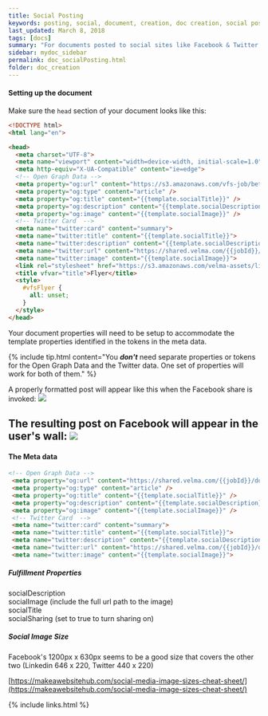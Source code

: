 ```yaml
---
title: Social Posting
keywords: posting, social, document, creation, doc creation, social posting
last_updated: March 8, 2018
tags: [docs]
summary: "For documents posted to social sites like Facebook & Twitter, specific meta data needs to be included"
sidebar: mydoc_sidebar
permalink: doc_socialPosting.html
folder: doc_creation
---
```


#### Setting up the document
Make sure the ```head``` section of your document looks like this:
```html
<!DOCTYPE html>
<html lang="en">

<head>
  <meta charset="UTF-8">
  <meta name="viewport" content="width=device-width, initial-scale=1.0">
  <meta http-equiv="X-UA-Compatible" content="ie=edge">
  <!-- Open Graph Data -->
  <meta property="og:url" content="https://s3.amazonaws.com/vfs-job/beta/{{jobId}}/document" />
  <meta property="og:type" content="article" />
  <meta property="og:title" content="{{template.socialTitle}}" />
  <meta property="og:description" content="{{template.socialDescription}}" />
  <meta property="og:image" content="{{template.socialImage}}" />
  <!-- Twitter Card  -->
  <meta name="twitter:card" content="summary">
  <meta name="twitter:title" content="{{template.socialTitle}}">
  <meta name="twitter:description" content="{{template.socialDescription}}">
  <meta name="twitter:url" content="https://shared.velma.com/{{jobId}}/document">
  <meta name="twitter:image" content="{{template.socialImage}}">
  <link rel="stylesheet" href="https://s3.amazonaws.com/velma-assets/library/_templates/print/_common/unstyle.css">
  <title vfvar="title">Flyer</title>
  <style>
    #vfsFlyer {
      all: unset;
    }
  </style>
</head>
```
Your document properties will need to be setup to accommodate the template properties identified in the tokens in the meta data.  

{% include tip.html content="You **_don't_** need separate properties or tokens for the Open Graph Data and the Twitter data.  One set of properties will work for both of them." %}


A properly formatted post will appear like this when the Facebook share is invoked:
![](https://screencast-o-matic.com/screenshots/u/fUaP/1501715171795-69114.png)

The resulting post on Facebook will appear in the user's wall:
![](https://screencast-o-matic.com/screenshots/u/fUaP/1501716666015-2906.png)
---
#### The Meta data
```html
<!-- Open Graph Data -->
 <meta property="og:url" content="https://shared.velma.com/{{jobId}}/document" />
 <meta property="og:type" content="article" />
 <meta property="og:title" content="{{template.socialTitle}}" />
 <meta property="og:description" content="{{template.socialDescription}}" />
 <meta property="og:image" content="{{template.socialImage}}" />
 <!-- Twitter Card  -->
 <meta name="twitter:card" content="summary">
 <meta name="twitter:title" content="{{template.socialTitle}}">
 <meta name="twitter:description" content="{{template.socialDescription}}">
 <meta name="twitter:url" content="https://shared.velma.com/{{jobId}}/document">
 <meta name="twitter:image" content="{{template.socialImage}}">
```

##### Fulfillment Properties
  socialDescription  
  socialImage (include the full url path to the image)  
  socialTitle  
  socialSharing (set to true to turn sharing on)

##### Social Image Size
Facebook's 1200px x 630px seems to be a good size that covers the other two (Linkedin 646 x 220, Twitter 440 x 220)

[https://makeawebsitehub.com/social-media-image-sizes-cheat-sheet/](https://makeawebsitehub.com/social-media-image-sizes-cheat-sheet/)


{% include links.html %}
